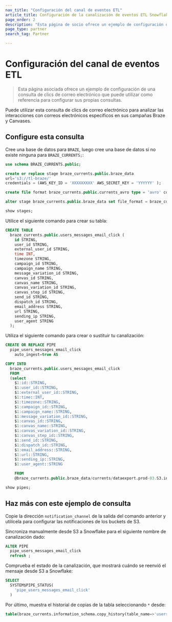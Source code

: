 ```yaml
---
nav_title: "Configuración del canal de eventos ETL"
article_title: Configuración de la canalización de eventos ETL Snowflake
page_order: 2
description: "Esta página de socio ofrece un ejemplo de configuración de una consulta de clics de correo electrónico como referencia para configurar sus propias consultas."
page_type: partner
search_tag: Partner

---
```


# Configuración del canal de eventos ETL

> Esta página asociada ofrece un ejemplo de configuración de una consulta de clics de correo electrónico que puede utilizar como referencia para configurar sus propias consultas.

Puede utilizar esta consulta de clics de correo electrónico para analizar las interacciones con correos electrónicos específicos en sus campañas Braze y Canvases.

## Configure esta consulta

Cree una base de datos para `BRAZE`, luego cree una base de datos si no existe ninguna para `BRAZE_CURRENTS;`:

```sql
use schema BRAZE_CURRENTS.public;

create or replace stage braze_currents.public.braze_data
url='s3://tl-braze/'
credentials = (AWS_KEY_ID = 'XXXXXXXXX' AWS_SECRET_KEY = 'YYYYYY' );

create file format braze_currents.public.currents_avro type = 'avro' compression = 'auto';

alter stage braze_currents.public.braze_data set file_format = braze_currents.public.currents_avro;

show stages;
```

Utilice el siguiente comando para crear su tabla:

```sql
CREATE TABLE
  braze_currents.public.users_messages_email_click (
    id STRING,
    user_id STRING,
    external_user_id STRING,
    time INT,
    timezone STRING,
    campaign_id STRING,
    campaign_name STRING,
    message_variation_id STRING,
    canvas_id STRING,
    canvas_name STRING,
    canvas_variation_id STRING,
    canvas_step_id STRING,
    send_id STRING,
    dispatch_id STRING,
    email_address STRING,
    url STRING,
    sending_ip STRING,
    user_agent STRING
  );
```

Utiliza el siguiente comando para crear o sustituir tu canalización:

```sql
CREATE OR REPLACE PIPE
  pipe_users_messages_email_click
    auto_ingest=true AS

COPY INTO
  braze_currents.public.users_messages_email_click
  FROM
  (select
    $1:id::STRING,
    $1:user_id::STRING,
    $1:external_user_id::STRING,
    $1:time::INT,
    $1:timezone::STRING,
    $1:campaign_id::STRING,
    $1:campaign_name::STRING,
    $1:message_variation_id::STRING,
    $1:canvas_id::STRING,
    $1:canvas_name::STRING,
    $1:canvas_variation_id::STRING,
    $1:canvas_step_id::STRING,
    $1:send_id::STRING,
    $1:dispatch_id::STRING,
    $1:email_address::STRING,
    $1:url::STRING,
    $1:sending_ip::STRING,
    $1:user_agent::STRING

    FROM
    @braze_currents.public.braze_data/currents/dataexport.prod-03.S3.integration.YOUR_INTEGRATION_ID_HERE/event_type=users.messages.email.click/);

show pipes;
```

## Haz más con este ejemplo de consulta

Copie la dirección `notification_channel` de la salida del comando anterior y utilícela para configurar las notificaciones de los buckets de S3.

Sincroniza manualmente desde S3 a Snowflake para el siguiente nombre de canalización dado:
```sql
ALTER PIPE
  pipe_users_messages_email_click
  refresh ;
```

Comprueba el estado de la canalización, que mostrará cuándo se reenvió el mensaje desde S3 a Snowflake:
```sql
SELECT
  SYSTEM$PIPE_STATUS(
    'pipe_users_messages_email_click'
  )
```

Por último, muestra el historial de copias de la tabla seleccionando `*` desde:
```sql
table(braze_currents.information_schema.copy_history(table_name=>'users_messages_email_click', start_time=> dateadd(hours, -1, current_timestamp())));
```